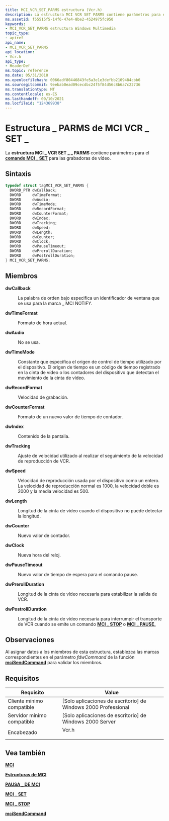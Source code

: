 ```yaml
---
title: MCI_VCR_SET_PARMS estructura (Vcr.h)
description: La estructura MCI VCR SET PARMS contiene parámetros para el \_ \_ comando \_ MCI SET para las \_ grabadoras de vídeo.
ms.assetid: f55515f5-14f6-47e4-8be2-4524975fc950
keywords:
- MCI_VCR_SET_PARMS estructura Windows Multimedia
topic_type:
- apiref
api_name:
- MCI_VCR_SET_PARMS
api_location:
- Vcr.h
api_type:
- HeaderDef
ms.topic: reference
ms.date: 05/31/2018
ms.openlocfilehash: 0066adf80446843fe5a3e1e3defbb2109484cbb6
ms.sourcegitcommit: 9eebab0ead09cecdbc24f5f84d56c8b6a7c22736
ms.translationtype: MT
ms.contentlocale: es-ES
ms.lasthandoff: 09/10/2021
ms.locfileid: "124369938"
---
```

# <a name="mci_vcr_set_parms-structure"></a>Estructura \_ PARMS de MCI VCR \_ SET \_

La **estructura MCI \_ VCR SET \_ \_ PARMS** contiene parámetros para el [**comando MCI \_ SET**](mci-set.md) para las grabadoras de vídeo.

## <a name="syntax"></a>Sintaxis


```C++
typedef struct tagMCI_VCR_SET_PARMS {
  DWORD_PTR dwCallback;
  DWORD     dwTimeFormat;
  DWORD     dwAudio;
  DWORD     dwTimeMode;
  DWORD     dwRecordFormat;
  DWORD     dwCounterFormat;
  DWORD     dwIndex;
  DWORD     dwTracking;
  DWORD     dwSpeed;
  DWORD     dwLength;
  DWORD     dwCounter;
  DWORD     dwClock;
  DWORD     dwPauseTimeout;
  DWORD     dwPrerollDuration;
  DWORD     dwPostrollDuration;
} MCI_VCR_SET_PARMS;
```



## <a name="members"></a>Miembros

<dl> <dt>

**dwCallback**
</dt> <dd>

La palabra de orden bajo especifica un identificador de ventana que se usa para la marca \_ MCI NOTIFY.

</dd> <dt>

**dwTimeFormat**
</dt> <dd>

Formato de hora actual.

</dd> <dt>

**dwAudio**
</dt> <dd>

No se usa.

</dd> <dt>

**dwTimeMode**
</dt> <dd>

Constante que especifica el origen de control de tiempo utilizado por el dispositivo. El origen de tiempo es un código de tiempo registrado en la cinta de vídeo o los contadores del dispositivo que detectan el movimiento de la cinta de vídeo.

</dd> <dt>

**dwRecordFormat**
</dt> <dd>

Velocidad de grabación.

</dd> <dt>

**dwCounterFormat**
</dt> <dd>

Formato de un nuevo valor de tiempo de contador.

</dd> <dt>

**dwIndex**
</dt> <dd>

Contenido de la pantalla.

</dd> <dt>

**dwTracking**
</dt> <dd>

Ajuste de velocidad utilizado al realizar el seguimiento de la velocidad de reproducción de VCR.

</dd> <dt>

**dwSpeed**
</dt> <dd>

Velocidad de reproducción usada por el dispositivo como un entero. La velocidad de reproducción normal es 1000, la velocidad doble es 2000 y la media velocidad es 500.

</dd> <dt>

**dwLength**
</dt> <dd>

Longitud de la cinta de vídeo cuando el dispositivo no puede detectar la longitud.

</dd> <dt>

**dwCounter**
</dt> <dd>

Nuevo valor de contador.

</dd> <dt>

**dwClock**
</dt> <dd>

Nueva hora del reloj.

</dd> <dt>

**dwPauseTimeout**
</dt> <dd>

Nuevo valor de tiempo de espera para el comando pause.

</dd> <dt>

**dwPrerollDuration**
</dt> <dd>

Longitud de la cinta de vídeo necesaria para estabilizar la salida de VCR.

</dd> <dt>

**dwPostrollDuration**
</dt> <dd>

Longitud de la cinta de vídeo necesaria para interrumpir el transporte de VCR cuando se emite un comando [**MCI \_ STOP**](mci-stop.md) o [**MCI \_ PAUSE.**](mci-pause.md)

</dd> </dl>

## <a name="remarks"></a>Observaciones

Al asignar datos a los miembros de esta estructura, establezca las marcas correspondientes en el parámetro *fdwCommand* de la función [**mciSendCommand**](/previous-versions//dd757160(v=vs.85)) para validar los miembros.

## <a name="requirements"></a>Requisitos



| Requisito | Value |
|-------------------------------------|----------------------------------------------------------------------------------|
| Cliente mínimo compatible<br/> | \[Solo aplicaciones de escritorio\] de Windows 2000 Professional<br/>                       |
| Servidor mínimo compatible<br/> | \[Solo aplicaciones de escritorio\] de Windows 2000 Server<br/>                             |
| Encabezado<br/>                   | <dl> <dt>Vcr.h</dt> </dl> |



## <a name="see-also"></a>Vea también

<dl> <dt>

[**MCI**](mci.md)
</dt> <dt>

[**Estructuras de MCI**](mci-structures.md)
</dt> <dt>

[**PAUSA \_ DE MCI**](mci-pause.md)
</dt> <dt>

[**MCI \_ SET**](mci-set.md)
</dt> <dt>

[**MCI \_ STOP**](mci-stop.md)
</dt> <dt>

[**mciSendCommand**](/previous-versions//dd757160(v=vs.85))
</dt> </dl>

 

